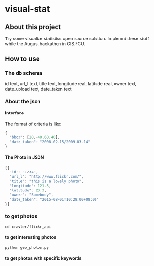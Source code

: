 # visual-stat
## About this project
Try some visualize statistics open source solution.
Implemnt these stuff while the August hackathon in GIS.FCU.

## How to use
### The db schema
  id text,
  url_l text,
  title  text,
  longitude real,
  latitude real,
  owner text,
  date_upload text,
  date_taken text

### About the json 
#### Interface
The format of criteria is like:
```javascript
{ 
  "bbox": [20,-40,60,40], 
  "date_taken": "2008-02-15/2009-03-14"
}
```
#### The Photo in JSON
```javascript
[{
  "id": "1234", 
  "url_l": "http://www.flickr.com/",
  "title": "this is a lovely photo",
  "longitude": 121.5,
  "latitude": 23.3,
  "owner": "Somebody",
  "date_taken": "2015-08-01T10:28:00+08:00"
}]
```

### to get photos
```
cd crawler/flickr_api
```

#### to get interesting photos
```
python geo_photos.py
```

#### to get photos with specific keywords

